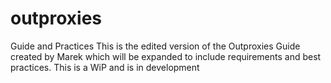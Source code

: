 # outproxies
Guide and Practices
This is the edited version of the Outproxies Guide created by Marek which will be expanded to include requirements and best practices.
This is a WiP and is in development 
